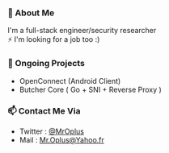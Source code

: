 ### 💬 About Me 
I'm a full-stack engineer/security researcher  
⚡ I'm looking for a job too :)

### 🔭 Ongoing Projects  
* OpenConnect (Android Client)
* Butcher Core ( Go + SNI + Reverse Proxy )

### 📫 Contact Me Via 
* Twitter : [@MrOplus](https://twitter.com/MrOplus)  
* Mail : Mr.Oplus@Yahoo.fr
